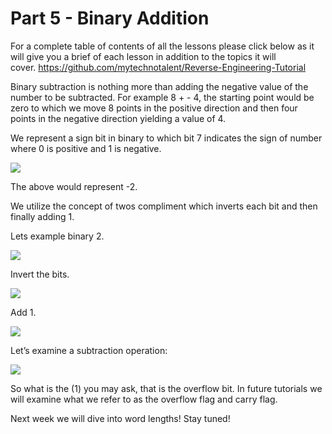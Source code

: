 # Part 5 - Binary Addition

For a complete table of contents of all the lessons please click below as it will give you a brief of each lesson in addition to the topics it will cover.&nbsp;https://github.com/mytechnotalent/Reverse-Engineering-Tutorial

Binary subtraction is nothing more than adding the negative value of the number to be subtracted. For example 8 + - 4, the starting point would be zero to which we move 8 points in the positive direction and then four points in the negative direction yielding a value of 4.

We represent a sign bit in binary to which bit 7 indicates the sign of number where 0 is positive and 1 is negative.

<div class="slate-resizable-image-embed slate-image-embed__resize-full-width"><img src="https://media-exp1.licdn.com/dms/image/C4E12AQHYLqgRKpbx0Q/article-inline_image-shrink_1000_1488/0/1537526862141?e=1614211200&amp;v=beta&amp;t=PixeXI4OpufCVGtA0NOWSsUTf7wYYqYQr02Ej7wCFzI"/></div>

The above would represent -2.

We utilize the concept of twos compliment which inverts each bit and then finally adding 1.

Lets example binary 2.

<div class="slate-resizable-image-embed slate-image-embed__resize-full-width"><img src="https://media-exp1.licdn.com/dms/image/C4E12AQGkaaiw3ZYLmg/article-inline_image-shrink_1000_1488/0/1537526884698?e=1614211200&amp;v=beta&amp;t=ijX-S-jI_HLjdQN0E1sXT0SAs_9xPvqTx6hV40yu2qU"/></div>

Invert the bits.

<div class="slate-resizable-image-embed slate-image-embed__resize-full-width"><img src="https://media-exp1.licdn.com/dms/image/C4E12AQGAorLG2cI6Sg/article-inline_image-shrink_1000_1488/0/1537526902723?e=1614211200&amp;v=beta&amp;t=O-m4H8FrMb18JjPplHrQrKCjV5evU49XUluFy64pstM"/></div>

Add 1.

<div class="slate-resizable-image-embed slate-image-embed__resize-full-width"><img src="https://media-exp1.licdn.com/dms/image/C4E12AQFl_K2NxMipMg/article-inline_image-shrink_1000_1488/0/1537526921447?e=1614211200&amp;v=beta&amp;t=X_cErri7uy7VIAfkWBNUnbzieeXjrqKOBvLiPWi2l_E"/></div>

Let’s examine a subtraction operation:

<div class="slate-resizable-image-embed slate-image-embed__resize-full-width"><img src="https://media-exp1.licdn.com/dms/image/C4E12AQFEKlyk02qWFw/article-inline_image-shrink_1000_1488/0/1537526940998?e=1614211200&amp;v=beta&amp;t=vMim5GYoEIbJuOnXgLkz3JjC6Sl69q9SumfNHlVrmNs"/></div>

So what is the (1) you may ask, that is the overflow bit. In future tutorials we will examine what we refer to as the overflow flag and carry flag.

Next week we will dive into word lengths! Stay tuned!